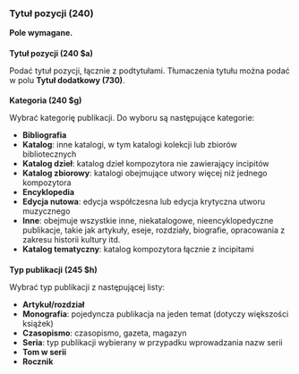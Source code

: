 ### **Tytuł pozycji (240)**

**Pole wymagane.**

####   
**Tytuł pozycji (240 $a)**  

Podać tytuł pozycji, łącznie z podtytułami. Tłumaczenia tytułu można podać w polu **Tytuł dodatkowy (730)**.

####   
**Kategoria (240 $g)**  

Wybrać kategorię publikacji. Do wyboru są następujące kategorie:

- **Bibliografia**
- **Katalog**: inne katalogi, w tym katalogi kolekcji lub zbiorów bibliotecznych
- **Katalog dzieł**: katalog dzieł kompozytora nie zawierający incipitów
- **Katalog zbiorowy**: katalogi obejmujące utwory więcej niż jednego kompozytora
- **Encyklopedia**
- **Edycja nutowa**: edycja współczesna lub edycja krytyczna utworu muzycznego  
- **Inne**: obejmuje wszystkie inne, niekatalogowe, nieencyklopedyczne publikacje, takie jak artykuły, eseje, rozdziały, biografie, opracowania z zakresu historii kultury itd.  
- **Katalog tematyczny**: katalog kompozytora łącznie z incipitami  
  

####   
**Typ publikacji (245 $h)**  

Wybrać typ publikacji z następującej listy:

- **Artykuł/rozdział**
- **Monografia**: pojedyncza publikacja na jeden temat (dotyczy większości książek)
- **Czasopismo**: czasopismo, gazeta, magazyn  
- **Seria**: typ publikacji wybierany w przypadku wprowadzania nazw serii  
- **Tom w serii**  
- **Rocznik**